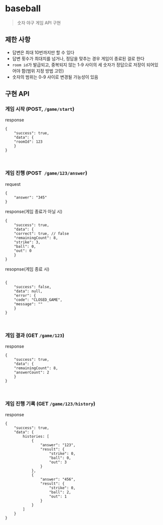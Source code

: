 # baseball
> 숫자 야구 게임 API 구현


## 제한 사항
- 답변은 최대 10번까지만 할 수 있다
- 답변 횟수가 최대치를 넘거나, 정답을 맞추는 경우 게임이 종료된 걸로 한다
- `room id`가 발급되고, 중복되지 않는 1-9 사이의 세 숫자가 정답으로 저장이 되어있어야 함(범위 지정 방법 고민)
- 숫자의 범위는 0-9 사이로 변경될 가능성이 있음
## 구현 API
### 게임 시작 (POST, `/game/start`)
response
```
{
    "success": true,
    "data": {
    "roomId": 123
    }
}
```

<br>

### 게임 진행 (POST` /game/123/answer`)
request
```
{    
    "answer": "345"
}
```
response(게임 종료가 아닐 시)
```
{
    "success": true,
    "data": {
    "correct": true, // false
    "remainingCount": 8,
    "strike": 3,
    "ball": 0,
    "out": 0
    }
}
```
resopnse(게임 종료 시)
```

{
    "success": false,
    "data": null,
    "error": {
    "code": "CLOSED_GAME",
    "message": ""
    }
}
```

<br>

### 게임 결과 (GET `/game/123`)
response
```
{
    "success": true,
    "data": {
    "remainingCount": 8,
    "answerCount": 2
    }
}
```

<br>

### 게임 진행 기록 (GET `/game/123/history`)
response
```
{    
    "success": true,
    "data": {
        histories: [
            {
                "answer": "123",
                "result": {
                    "strike": 0,
                    "ball": 0,
                    "out": 3
                }
            },
            {
                "answer": "456",
                "result": {
                    "strike": 0,
                    "ball": 2,
                    "out": 1
                }
            }
        ]
    }
}
```